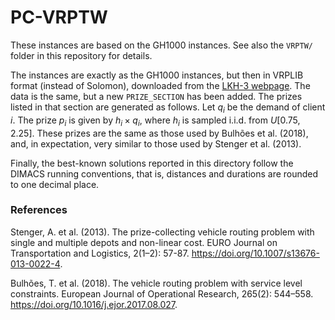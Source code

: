 # PC-VRPTW

These instances are based on the GH1000 instances.
See also the `VRPTW/` folder in this repository for details.

The instances are exactly as the GH1000 instances, but then in VRPLIB format (instead of Solomon), downloaded from the [LKH-3 webpage](http://webhotel4.ruc.dk/~keld/research/LKH-3/).
The data is the same, but a new `PRIZE_SECTION` has been added.
The prizes listed in that section are generated as follows.
Let $q_i$ be the demand of client $i$.
The prize $p_i$ is given by $h_i \times q_i$, where $h_i$ is sampled i.i.d. from $U[0.75, 2.25]$.
These prizes are the same as those used by Bulhões et al. (2018), and, in expectation, very similar to those used by Stenger et al. (2013).

Finally, the best-known solutions reported in this directory follow the DIMACS running conventions, that is, distances and durations are rounded to one decimal place.

### References

Stenger, A. et al. (2013). The prize-collecting vehicle routing problem with
single and multiple depots and non-linear cost. EURO Journal on Transportation
and Logistics, 2(1–2): 57-87. https://doi.org/10.1007/s13676-013-0022-4.

Bulhões, T. et al. (2018). The vehicle routing problem with service level
constraints. European Journal of Operational Research, 265(2): 544–558.
https://doi.org/10.1016/j.ejor.2017.08.027.
